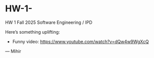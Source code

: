 # HW-1-

HW 1 Fall 2025 Software Engineering / IPD 

Here’s something uplifting:
- Funny video: https://www.youtube.com/watch?v=dQw4w9WgXcQ

— Mihir


